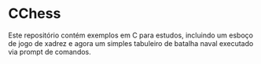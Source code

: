 # CChess

Este repositório contém exemplos em C para estudos, incluindo um esboço de jogo de xadrez e agora um simples tabuleiro de batalha naval executado via prompt de comandos.
